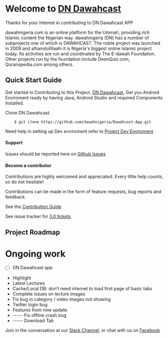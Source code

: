 
# Welcome to [DN Dawahcast](https://play.google.com/store/apps/details?id=com.apps.dawahcast&hl=en) 

Thanks for your Interest in contributing to DN Dawahcast APP

dawahnigeria.com is an online platform for the Ummah, providing rich Islamic content the Nigerian way.
dawahnigeria (DN) has a number of subprojects one of which is DAWAHCAST.
The noble project was launched in 2009 and alhamdulillaahi it is Nigeria's biggest online Islamic project today.
Its activities are run and coordinated by The E-dawah Foundation.
Other projects run by the foundation include DeenQuiz.com, Quranopedia.com among others.

## Quick Start Guide

Get started in Contributing to this Project. [DN Dawahcast](https://play.google.com/store/apps/details?id=com.apps.dawahcast&hl=en), 
Get you Android Enviroment ready  by having  Java, Android Studio and required Components Installed.

Clone DN Dawahcast.

        $ git clone https://github.com/dawahnigeria/Dawahcast-App.git
        
        
Need help in setting up Dev enviroment refer to [Project Dev Enviroment](https://github.com/dawahnigeria/Dawahcast-App/edit/master/SETUP_DEV.md)
#### Support
Issues should be reported here on [Github Issues](https://github.com/dawahnigeria/Dawahcast-App/issues)


#### Become a contributor
Contributions are highly welcomed and appreciated. Every little help counts, so do not hesitate!

Contributions can be made in the form of feature requests, bug reports and feedback.


See the [Contribution Guide](https://github.com/dawahnigeria/Dawahcast-App/blob/master/CONTRIBUTING.md)

See issue tracker for [3.0 tickets](https://github.com/dawahnigeria/Dawahcast-App/issues).

## Project Roadmap

# Ongoing work 
* [ ] DN Dawahcast app
- Highlight 
- Latest Lectures
- Cache/Local DB: don’t need internet to load first page of basic tabs
- Complete issues on lecture images
- Fix bug in category / video images not showing
- Twitter login bug
- Features from new update 
- ----- Fix offline crash bug
- ----- Download Tab



Join in the conversation at our [Slack Channel](http://bit.ly/JoinDNTechSlackCommunity), or chat with us on [Facebook](https://facebook.com/dawahnigeria) 
